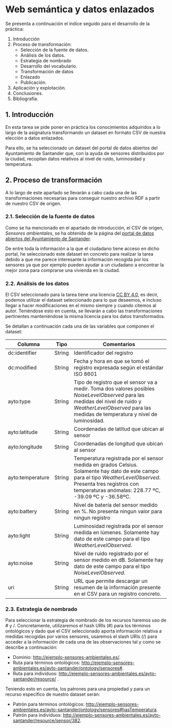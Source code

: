
# Web semántica y datos enlazados

Se presenta a continuación el índice seguido para el desarrollo de la práctica:


1. Introducción
2. Proceso de transformación:
	* Selección de la fuente de datos.
	* Análisis de los datos.
	* Estrategia de nombrado
	* Desarrollo del vocabulario.
	* Transformación de datos
	* Enlazado
	* Publicación.
3. Aplicación y explotación.
4. Conclusiones.
5. Bibliografía.


## 1. Introducción

En esta tarea se pide poner en práctica los conocimientos adquiridos a lo largo de la asignatura transformando un dataset en formato CSV de nuestra elección a datos enlazados.

Para ello, se ha seleccionado un dataset del portal de datos abiertos del Ayuntamiento de Santander que, con la ayuda de sensores distribuidos por la ciudad, recopilan datos relativos al nivel de ruido, luminosidad y temperatura.

## 2. Proceso de transformación

A lo largo de este apartado se llevarán a cabo cada una de las transformaciones necesarias para conseguir nuestro archivo RDF a partir de nuestro CSV de origen. 


### 2.1. Selección de la fuente de datos

Como se ha mencionado en el apartado de introducción, el CSV de origen, *Sensores ambientales*, se ha obtenido de la página del [portal de datos abiertos del Ayuntamiento de Santander](http://datos.santander.es/resource/?ds=sensores-ambientales&id=cae57038-c092-4743-b575-7bcafd838e02&ft=CSV).  


De entre toda la información a la que el ciudadano tiene acceso en dicho portal, he seleccionado este dataset en concreto para realizar la tarea debido a que me parece interesante la información recogida por los sensores ya que por ejemplo pueden ayudar a un ciudadano a encontrar la mejor zona para comprarse una vivienda en la ciudad. 


### 2.2. Análisis de los datos

El CSV seleccionado para la tarea tiene una licencia [CC BY 4.0](https://creativecommons.org/licenses/by/4.0/deed.es), es decir, podemos utilizar el dataset seleccionado para lo que deseemos, e incluso llegar a hacer modificaciones en el mismo siempre y cuando citemos al autor. Teniéndose esto en cuenta, se llevarán a cabo las transformaciones pertinentes manteniéndose la misma licencia para los datos transformados.


Se detallan a continuación cada una de las variables que componen el dataset:

| Columna | Tipo | Comentarios |
| ------------- | ------------- | -------------|
| dc:identifier | String | Identificador del registro
| dc:modified | String | Fecha y hora en que se tomó el registro expresada según el estándar ISO 8601
| ayto:type | String | Tipo de registro que el sensor va a medir. Toma dos valores posibles *NoiseLevelObserved* para las medidas del nivel de ruido y *WeatherLevelObserved* para las medidas de temperatura y nivel de luminosidad.
| ayto:latitude | String | Coordenadas de latitud que ubican al sensor
| ayto:longitude | String | Coordenadas de longitud que ubican al sensor
| ayto:temperature | String | Temperatura registrada por el sensor medida en grados Celsius. Solamente hay dato de este campo para el tipo *WeatherLevelObserved*. Presenta tres registros con temperaturas anómalas: 228.77 ºC, -39.09 ºC y -36.58ºC.
| ayto:battery | String | Nivel de batería del sensor medido en %. No presenta ningun valor para ningun registro
| ayto:light | String | Luminosidad registrada por el sensor medida en lúmenes. Solamente hay dato de este campo para el tipo *WeatherLevelObserved*. 
| ayto:noise | String | Nivel de ruido registrado por el sensor medido en dB. Solamente hay dato de este campo para el tipo *NoiseLevelObserved*.
| uri | String | URL que permite descargar un resumen de la información presente en el CSV para un registro concreto.


### 2.3. Estrategia de nombrado

Para seleccionar la estrategia de nombrado de los recursos haremos uso de # y /. Concretamente, utilizaremos el hash URIs (#) para los términos ontológicos y dado que el CSV seleccionado aporta información relativa a medidas recogidas por varios sensores, usaremos el slash URIs (/) para acceder a la información de cada una de las observaciones tal y como se describe a continuación:


* Dominio: http://ejemplo-sensores-ambientales.es/.
* Ruta para términos ontológicos: http://ejemplo-sensores-ambientales.es/ayto-santander/ontology/sensores#.
* Ruta para individuos: http://ejemplo-sensores-ambientales.es/ayto-santander/resource/ .


Teniendo esto en cuenta, los patrones para una propiedad y para un recurso específico de nuestro dataset serán:


* Patrón para términos ontológicos: http://ejemplo-sensores-ambientales.es/ayto-santander/ontology/sensores#hasTemperatura. 
* Patrón para individuos: http://ejemplo-sensores-ambientales.es/ayto-santander/resource/sensor/382.